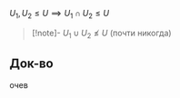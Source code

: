 $U_{1}, U_{2}\leq U\implies U_{1}\cap U_{2}\leq U$

>[!note]- $U_{1}\cup U_{2}\not\leq U$ (почти никогда)
## Док-во

очев